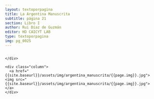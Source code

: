 ```yaml
---
layout: textoporpagina
title: La Argentina Manuscrita
subtitle: página 21
section: Libro I
author: Rui Díaz de Guzmán
editor: HD CAICYT LAB
type: textoporpagina
img: pg_0025
---
```


<div class="row">
    <div class="column">


    </div>

    <div class="column">
      <a href="{{site.baseurl}}/assets/img/argentina_manuscrita/{{page.img}}.jpg"><img src="{{site.baseurl}}/assets/img/argentina_manuscrita/{{page.img}}.jpg"></a>
    </div>
</div>